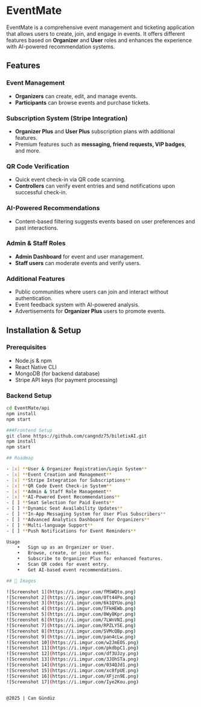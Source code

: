 # EventMate

EventMate is a comprehensive event management and ticketing application that allows users to create, join, and engage in events. It offers different features based on **Organizer** and **User** roles and enhances the experience with AI-powered recommendation systems.

## Features

### Event Management
- **Organizers** can create, edit, and manage events.
- **Participants** can browse events and purchase tickets.

### Subscription System (Stripe Integration)
- **Organizer Plus** and **User Plus** subscription plans with additional features.
- Premium features such as **messaging, friend requests, VIP badges**, and more.

### QR Code Verification
- Quick event check-in via QR code scanning.
- **Controllers** can verify event entries and send notifications upon successful check-in.

### AI-Powered Recommendations
- Content-based filtering suggests events based on user preferences and past interactions.

### Admin & Staff Roles
- **Admin Dashboard** for event and user management.
- **Staff users** can moderate events and verify users.

### Additional Features
- Public communities where users can join and interact without authentication.
- Event feedback system with AI-powered analysis.
- Advertisements for **Organizer Plus** users to promote events.

## Installation & Setup

### Prerequisites
- Node.js & npm
- React Native CLI
- MongoDB (for backend database)
- Stripe API keys (for payment processing)

### Backend Setup
```bash
cd EventMate/api
npm install
npm start

###Frontend Setup
git clone https://github.com/cangndz75/biletixAI.git
npm install
npm start

## Roadmap

- [x] **User & Organizer Registration/Login System**  
- [x] **Event Creation and Management**  
- [x] **Stripe Integration for Subscriptions**  
- [x] **QR Code Event Check-in System**  
- [x] **Admin & Staff Role Management**  
- [x] **AI-Powered Event Recommendations**  
- [ ] **Seat Selection for Paid Events**  
- [ ] **Dynamic Seat Availability Updates**  
- [ ] **In-App Messaging System for User Plus Subscribers**  
- [ ] **Advanced Analytics Dashboard for Organizers**  
- [ ] **Multi-language Support**  
- [ ] **Push Notifications for Event Reminders**  

Usage
	•	Sign up as an Organizer or User.
	•	Browse, create, or join events.
	•	Subscribe to Organizer Plus for enhanced features.
	•	Scan QR codes for event entry.
	•	Get AI-based event recommendations.

## 📸 Images

![Screenshot 1](https://i.imgur.com/fMSWQto.png)  
![Screenshot 2](https://i.imgur.com/0Tt44Po.png)  
![Screenshot 3](https://i.imgur.com/6k1QYUo.png)  
![Screenshot 4](https://i.imgur.com/TFkHEWb.png)  
![Screenshot 5](https://i.imgur.com/0Wy8Kpr.png)  
![Screenshot 6](https://i.imgur.com/7LWnVNI.png)  
![Screenshot 7](https://i.imgur.com/RPZLY5E.png)  
![Screenshot 8](https://i.imgur.com/SVMcQBp.png)  
![Screenshot 9](https://i.imgur.com/pan4cLw.png)  
![Screenshot 10](https://i.imgur.com/w2JmEOS.png)  
![Screenshot 11](https://i.imgur.com/pkdbpC1.png)  
![Screenshot 12](https://i.imgur.com/df3UJzy.png)  
![Screenshot 13](https://i.imgur.com/3JOhSTa.png)  
![Screenshot 14](https://i.imgur.com/034QJd1.png)  
![Screenshot 15](https://i.imgur.com/xc8fpUE.png)  
![Screenshot 16](https://i.imgur.com/XFjzn9E.png)  
![Screenshot 17](https://i.imgur.com/Iye2Kou.png)

   
@2025 | Can Gündüz
